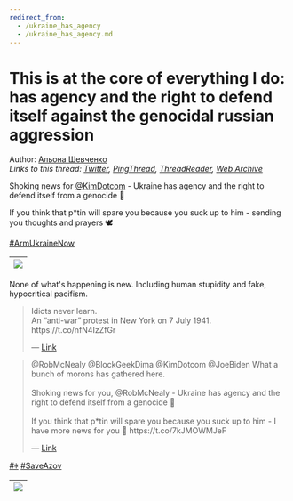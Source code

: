 ```yaml
---
redirect_from:
  - /ukraine_has_agency
  - /ukraine_has_agency.md
---
```

# This is at the core of everything I do: has agency and the right to defend itself against the genocidal russian aggression

Author: [Альона Шевченко](https://twitter.com/cryptodrftng)  
*Links to this thread: [Twitter](https://twitter.com/cryptodrftng/status/1527413433410408462), [PingThread](https://pingthread.com/thread/1527413433410408462), [ThreadReader](https://threadreaderapp.com/thread/1527413433410408462.html), [Web Archive](https://web.archive.org/web/*/https://twitter.com/cryptodrftng/status/1527413433410408462)*

Shoking news for [@KimDotcom](https://twitter.com/KimDotcom) - Ukraine has agency and the right to defend itself from a genocide 🤯

If you think that p*tin will spare you because you suck up to him - sending you thoughts and prayers 🕊 

[#ArmUkraineNow](https://twitter.com/hashtag/ArmUkraineNow)

| [![](https://pbs.twimg.com/media/FTJ2a6hWUAAPh1a.jpg)](https://pbs.twimg.com/media/FTJ2a6hWUAAPh1a.jpg) |
| :-: |

None of what's happening is new. Including human stupidity and fake, hypocritical pacifism.

<blockquote class="twitter-tweet">
    <p lang="en" dir="ltr">
    Idiots never learn.<br />
    An “anti-war” protest in New York on 7 July 1941. https://t.co/nfN4IzZfGr<br />
    </p>
    &mdash; <a href="https://twitter.com/A_SHEKH0VTS0V/status/1520834977075761159">Link</a>
</blockquote>

<blockquote class="twitter-tweet">
    <p lang="en" dir="ltr">
    @RobMcNealy @BlockGeekDima @KimDotcom @JoeBiden What a bunch of morons has gathered here.<br />
    <br />
    Shoking news for you, @RobMcNealy - Ukraine has agency and the right to defend itself from a genocide 🤯<br />
    <br />
    If you think that p*tin will spare you because you suck up to him - I have more news for you 🤯 https://t.co/7kJMOWMJeF<br />
    </p>
    &mdash; <a href="https://twitter.com/cryptodrftng/status/1527412579794141184">Link</a>
</blockquote>

[#ꑭ](https://twitter.com/hashtag/%EA%91%AD) [#SaveAzov](https://twitter.com/hashtag/SaveAzov)

| [![](https://pbs.twimg.com/media/FTJ4GqWWIAEtIk5.jpg)](https://pbs.twimg.com/media/FTJ4GqWWIAEtIk5.jpg) |
| :-: |
